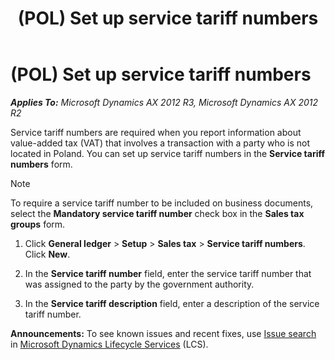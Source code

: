 ﻿---
title: (POL) Set up service tariff numbers
TOCTitle: (POL) Set up service tariff numbers
ms:assetid: 7425c5bb-6850-4de6-9e8f-6893175277fb
ms:mtpsurl: https://technet.microsoft.com/en-us/library/JJ678239(v=AX.60)
ms:contentKeyID: 49386961
ms.date: 04/18/2014
mtps_version: v=AX.60
---

# (POL) Set up service tariff numbers 


_**Applies To:** Microsoft Dynamics AX 2012 R3, Microsoft Dynamics AX 2012 R2_

Service tariff numbers are required when you report information about value-added tax (VAT) that involves a transaction with a party who is not located in Poland. You can set up service tariff numbers in the **Service tariff numbers** form.


> [!NOTE]
> <P>To require a service tariff number to be included on business documents, select the <STRONG>Mandatory service tariff number</STRONG> check box in the <STRONG>Sales tax groups</STRONG> form.</P>



1.  Click **General ledger** \> **Setup** \> **Sales tax** \> **Service tariff numbers**. Click **New**.

2.  In the **Service tariff number** field, enter the service tariff number that was assigned to the party by the government authority.

3.  In the **Service tariff description** field, enter a description of the service tariff number.

  
**Announcements:** To see known issues and recent fixes, use [Issue search](http://go.microsoft.com/fwlink/?linkid=389258) in [Microsoft Dynamics Lifecycle Services](http://go.microsoft.com/fwlink/?linkid=306505) (LCS).

